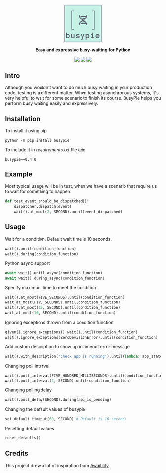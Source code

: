 <p align="center">
  <img src="https://raw.githubusercontent.com/rockem/busypie/master/doc/readme-logo.png" width="120"/>
</p>
<p align="center">
  <strong>Easy and expressive busy-waiting for Python</strong>
</p>
<p align="center">
  <a href="https://github.com/rockem/busypie/actions"><img src="https://github.com/rockem/busypie/workflows/Build/badge.svg"/></a>
  <a href="https://github.com/rockem/busypie/releases"><img src="https://img.shields.io/github/v/release/rockem/busypie"/></a>
  <a href="https://github.com/rockem/busypie/blob/master/LICENSE"><img src="http://img.shields.io/:license-apache2.0-blue.svg"/></a>
</p>

## Intro
Although you wouldn't want to do much busy waiting in your production code, 
testing is a different matter. When testing asynchronous systems, 
it's very helpful to wait for some scenario to finish its course. 
BusyPie helps you perform busy waiting easily and expressively. 

## Installation
To install it using pip 
```shell script
python -m pip install busypie
```
To include it in *requirements.txt* file add
```text
busypie==0.4.0
```

## Example
Most typical usage will be in test, when we have a scenario 
that require us to wait for something to happen.
```python
def test_event_should_be_dispatched():
    dispatcher.dispatch(event)
    wait().at_most(2, SECOND).until(event_dispatched)
```

## Usage
Wait for a condition. Default wait time is 10 seconds.
```python
wait().until(condition_function)
wait().during(condition_function)
```
Python async support
```python
await wait().until_async(condition_function)
await wait().during_async(condition_function)
```
Specify maximum time to meet the condition 
```python
wait().at_most(FIVE_SECONDS).until(condition_function)
wait_at_most(FIVE_SECONDS).until(condition_function)
wait().at_most(10, SECOND).until(condition_function)
wait_at_most(10, SECOND).until(condition_function)    
```
Ignoring exceptions thrown from a condition function
```python
given().ignore_exceptions().wait().until(condition_function)
wait().ignore_exceptions(ZeroDevisionError).until(condition_function)
```
Add custom description to show up in timeout error message
```python
wait().with_description('check app is running').until(lambda: app_state() == 'UP')
```
Changing poll interval
```python
wait().poll_interval(FIVE_HUNDRED_MILLISECONDS).until(condition_function)
wait().poll_interval(2, SECOND).until(condition_function)
```
Changing polling delay
```python
wait().poll_delay(SECOND).during(app_is_pending)
```
Changing the default values of busypie
```python
set_default_timeout(60, SECOND) # Default is 10 seconds
```
Resetting default values
```python
reset_defaults()
```

## Credits
This project drew a lot of inspiration from [Awaitility](https://github.com/awaitility/awaitility).
